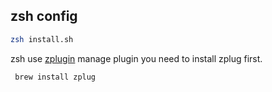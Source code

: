 

## zsh config

``` bash
zsh install.sh
```

zsh use [zplugin](https://github.com/zplug/zplugn) manage plugin
you need to install zplug first.
```
 brew install zplug
 ```


